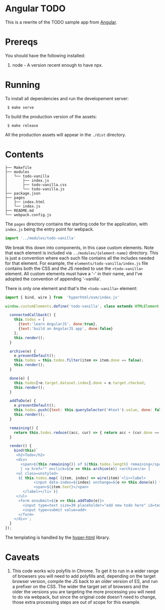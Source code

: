 Angular TODO
============

This is a rewrite of the TODO sample app from
[Angular](https://angularjs.org/#add-some-control).


Prereqs
=======

You should have the following installed:

1. node - A version recent enough to have npx.

Running
=======

To install all dependencies and run the developement server:

     $ make serve

To build the production version of the assets:

     $ make release

All the production assets will appear in the `./dist` directory.

Contents
========

    ├── Makefile
    ├── modules
    │   └── todo-vanilla
    │       ├── index.js
    │       ├── todo-vanilla.css
    │       └── todo-vanilla.js
    ├── package.json
    ├── pages
    │   ├── index.html
    │   └── index.js
    ├── README.md
    └── webpack.config.js

The `pages` directory contains the starting code for the application, with
`index.js` being the entry point for webpack.

```javascript
import '../modules/todo-vanilla'
```

We break this down into components, in this case custom elements. Note that
each element is included via `../modules/{element-name}` directory. This is
just a convention where each such file contains all the includes needed for
that element. For example, the `elements/todo-vanilla/index.js` file contains
both the CSS and the JS needed to use the `<todo-vanilla>` element. All
custom elements must have a '-' in their name, and I've adopted the convention
of appending '-vanilla'.

There is only one element and that's the `<todo-vanilla>` element:

```javascript
import { bind, wire } from  'hyperhtml/esm/index.js'

window.customElements.define('todo-vanilla', class extends HTMLElement {

  connectedCallback() {
    this.todos = [
      {text:'learn AngularJS', done:true},
      {text:'build an AngularJS app', done:false}
    ];
    this.render();
  }

  archive(e) {
    e.preventDefault();
    this.todos = this.todos.filter(item => item.done == false);
    this.render();
  }

  done(e) {
    this.todos[+e.target.dataset.index].done = e.target.checked;
    this.render();
  }

  addToDo(e) {
    e.preventDefault();
    this.todos.push({text: this.querySelector('#text').value, done: false});
    this.render();
  }

  remaining() {
    return this.todos.reduce((acc, cur) => { return acc + (cur.done == false) ? 1 : 0 }, 0);
  }

  render() {
    bind(this)`
     <h2>Todo</h2>
     <div>
       <span>${this.remaining()} of ${this.todos.length} remaining</span>
       [ <a href="" onclick=${e => this.archive(e)} >archive</a> ]
     <ul class=unstyled>
      ${ this.todos.map( (item, index) => wire(item)`<li><label>
             <input data-index=${index} onchange=${e => this.done(e)} type=checkbox checked=${item.done}/>
             <span>${item.text}</span>
        </label></li>`)}
     </ul>
      <form onsubmit=${e => this.addToDo(e)}>
        <input type=text size=30 placeholder="add new todo here" id=text>
        <input type=submit value=add>
      </form>
    </div>`;
  }
});
```

The templating is handled by the
[hyper-html](https://github.com/WebReflection/hyperHTML) library.

Caveats
=======

1. This code works w/o polyfils in Chrome. To get it to run in a wider range
   of browsers you will need to add polyfills and, depending on the target
   browser version, compile the JS back to an older version of ES, and run a
   prefixer on the CSS. The wider the target set of browsers and the older the
   versions you are targeting the more processing you will need to do via
   webpack, but since the original code doesn't need to change, those extra
   processing steps are out of scope for this example.
